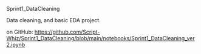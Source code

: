 Sprint1_DataCleaning

Data cleaning, and basic EDA project.

on GitHub:
https://github.com/Script-Whiz/Sprint1_DataCleaning/blob/main/notebooks/Sprint1_DataCleaning_ver2.ipynb
